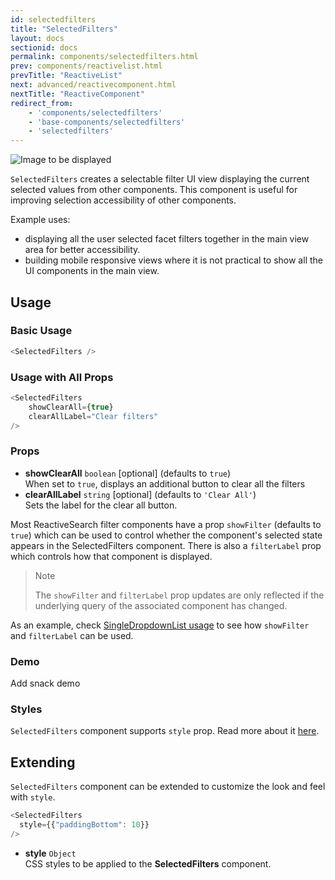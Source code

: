 ```yaml
---
id: selectedfilters
title: "SelectedFilters"
layout: docs
sectionid: docs
permalink: components/selectedfilters.html
prev: components/reactivelist.html
prevTitle: "ReactiveList"
next: advanced/reactivecomponent.html
nextTitle: "ReactiveComponent"
redirect_from:
    - 'components/selectedfilters'
    - 'base-components/selectedfilters'
    - 'selectedfilters'
---
```


![Image to be displayed](https://imgur.com/WA6Gi88.png)

`SelectedFilters` creates a selectable filter UI view displaying the current selected values from other components. This component is useful for improving selection accessibility of other components.

Example uses:
* displaying all the user selected facet filters together in the main view area for better accessibility.
* building mobile responsive views where it is not practical to show all the UI components in the main view.

## Usage

### Basic Usage

```js
<SelectedFilters />
```

### Usage with All Props

```js
<SelectedFilters
    showClearAll={true}
    clearAllLabel="Clear filters"
/>
```

### Props

- **showClearAll** `boolean` [optional] (defaults to `true`)    
    When set to `true`, displays an additional button to clear all the filters
- **clearAllLabel** `string` [optional] (defaults to `'Clear All'`)     
    Sets the label for the clear all button. 

Most ReactiveSearch filter components have a prop `showFilter` (defaults to `true`) which can be used to control whether the component's selected state appears in the SelectedFilters component. There is also a `filterLabel` prop which controls how that component is displayed.

> Note
>
> The `showFilter` and `filterLabel` prop updates are only reflected if the underlying query of the associated component has changed.

As an example, check [SingleDropdownList usage](/components/singledropdownlist.html#usage) to see how `showFilter` and `filterLabel` can be used.

### Demo

Add snack demo

### Styles

`SelectedFilters` component supports `style` prop. Read more about it [here](/advanced/style.html).

## Extending

`SelectedFilters` component can be extended to customize the look and feel with `style`.

```js
<SelectedFilters
  style={{"paddingBottom": 10}}
/>
```

- **style** `Object`    
    CSS styles to be applied to the **SelectedFilters** component.

